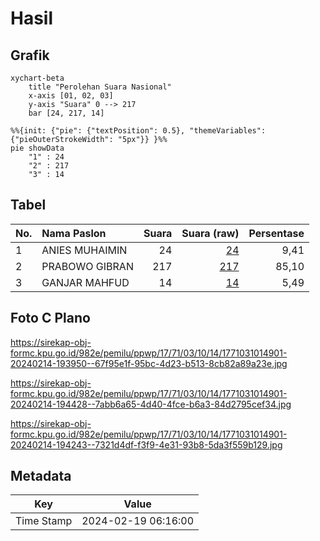 # Hasil

## Grafik

```mermaid
xychart-beta
    title "Perolehan Suara Nasional"
    x-axis [01, 02, 03]
    y-axis "Suara" 0 --> 217
    bar [24, 217, 14]
```

```mermaid
%%{init: {"pie": {"textPosition": 0.5}, "themeVariables": {"pieOuterStrokeWidth": "5px"}} }%%
pie showData
    "1" : 24
    "2" : 217
    "3" : 14
```

## Tabel

| No. | Nama Paslon    | Suara | Suara (raw) | Persentase |
|:--- |:-------------- | -----:| -----------:| ----------:|
| 1   | ANIES MUHAIMIN | 24    | [24][p-1]   | 9,41       |
| 2   | PRABOWO GIBRAN | 217   | [217][p-2]  | 85,10      |
| 3   | GANJAR MAHFUD  | 14    | [14][p-3]   | 5,49       |


[p-1]: https://github.com/gigit-pemilu/pemilu-2024/blob/main/pilpres/hitung-suara/sub/17-bengkulu/sub/71-kota-bengkulu/sub/03-teluk-segara/sub/1014-malabero/sub/901-tps/sub/paslon-1.txt
[p-2]: https://github.com/gigit-pemilu/pemilu-2024/blob/main/pilpres/hitung-suara/sub/17-bengkulu/sub/71-kota-bengkulu/sub/03-teluk-segara/sub/1014-malabero/sub/901-tps/sub/paslon-2.txt
[p-3]: https://github.com/gigit-pemilu/pemilu-2024/blob/main/pilpres/hitung-suara/sub/17-bengkulu/sub/71-kota-bengkulu/sub/03-teluk-segara/sub/1014-malabero/sub/901-tps/sub/paslon-3.txt

## Foto C Plano

https://sirekap-obj-formc.kpu.go.id/982e/pemilu/ppwp/17/71/03/10/14/1771031014901-20240214-193950--67f95e1f-95bc-4d23-b513-8cb82a89a23e.jpg

https://sirekap-obj-formc.kpu.go.id/982e/pemilu/ppwp/17/71/03/10/14/1771031014901-20240214-194428--7abb6a65-4d40-4fce-b6a3-84d2795cef34.jpg

https://sirekap-obj-formc.kpu.go.id/982e/pemilu/ppwp/17/71/03/10/14/1771031014901-20240214-194243--7321d4df-f3f9-4e31-93b8-5da3f559b129.jpg


## Metadata

| Key        | Value               |
| ---------- | ------------------- |
| Time Stamp | 2024-02-19 06:16:00 |




